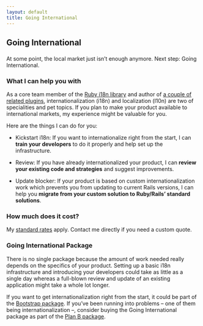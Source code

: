 ```yaml
---
layout: default
title: Going International
---
```


<div class="content_box span-24">
<div class="content_wrapper">
<h2>

Going International

</h2>
<div class="content">
<p>

At some point, the local market just isn’t enough anymore. Next step:
Going International.

</p>
<h3>

What I can help you with

</h3>
<p>

As a core team member of the
<a href="http://github.com/svenfuchs/i18n">Ruby i18n library</a> and
author of <a href="http://github.com/clemens">a couple of related
plugins</a>, internationalization (i18n) and localization (l10n) are two
of specialities and pet topics. If you plan to make your product
available to international markets, my experience might be valuable for
you.

</p>
<p>

Here are the things I can do for you:

</p>
<ul class="bullets">
<li>

Kickstart i18n: If you want to internationalize right from the start, I
can **train your developers** to do it properly and help set up the
infrastructure.

</li>
<li>

Review: If you have already internationalized your product, I can
**review your existing code and strategies** and suggest improvements.

</li>
<li>

Update blocker: If your product is based on custom internationalization
work which prevents you from updating to current Rails versions, I can
help you **migrate from your custom solution to Ruby/Rails’ standard
solutions**.

</li>
</ul>
<h3>

How much does it cost?

</h3>
<p>

My <a href="/rates">standard rates</a> apply. Contact me directly if you
need a custom quote.

</p>
<h3>

Going International Package

</h3>
<p>

There is no single package because the amount of work needed really
depends on the specifics of your product. Setting up a basic i18n
infrastructure and introducing your developers could take as little as a
single day whereas a full-blown review and update of an existing
application might take a whole lot longer.

</p>
<p>

If you want to get internationalization right from the start, it could
be part of the <a href="/bootstrap">Bootstrap package</a>. If you’ve
been running into problems – one of them being internationalization –,
consider buying the Going International package as part of the
<a href="/plan_b">Plan B package</a>.

</p>
</div>
</div>
</div>
